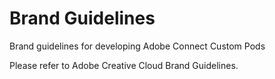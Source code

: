 # Brand Guidelines

Brand guidelines for developing Adobe Connect Custom Pods

Please refer to Adobe Creative Cloud Brand Guidelines.  
